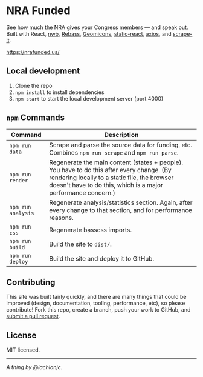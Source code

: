 # NRA Funded

See how much the NRA gives your Congress members — and speak out. Built with React, [nwb](https://github.com/insin/nwb), [Rebass](http://jxnblk.com/rebass), [Geomicons](http://jxnblk.com/react-geomicons), [static-react](https://github.com/jxnblk/static-react), [axios](https://github.com/mzabriskie/axios), and [scrape-it](https://github.com/IonicaBizau/scrape-it).

https://nrafunded.us/

## Local development

1. Clone the repo
2. `npm install` to install dependencies
3. `npm start` to start the local development server (port 4000)

## `npm` Commands

Command | Description
--- | ---
`npm run data` | Scrape and parse the source data for funding, etc. Combines `npm run scrape` and `npm run parse`.
`npm run render` | Regenerate the main content (states + people). You have to do this after every change. (By rendering locally to a static file, the browser doesn't have to do this, which is a major performance concern.)
`npm run analysis` | Regenerate analysis/statistics section. Again, after every change to that section, and for performance reasons.
`npm run css` | Regenerate basscss imports.
`npm run build` | Build the site to `dist/`.
`npm run deploy` | Build the site and deploy it to GitHub.

## Contributing

This site was built fairly quickly, and there are many things that could be improved (design, documentation, tooling, performance, etc), so please contribute! Fork this repo, create a branch, push your work to GitHub, and [submit a pull request](https://github.com/lachlanjc/nrafunded/compare).

## License

MIT licensed.

___

*A thing by @lachlanjc.*
